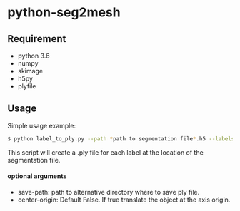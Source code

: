 # python-seg2mesh

## Requirement
- python 3.6
- numpy
- skimage
- h5py
- plyfile

## Usage 
Simple usage example:
```bash
$ python label_to_ply.py --path *path to segmentation file*.h5 --labels 10 34 101 
```
This script will create a .ply file for each label at the location of the segmentation file.

#### optional arguments
* save-path: path to alternative directory where to save ply file.
* center-origin: Default False. If true translate the object at the axis origin.


